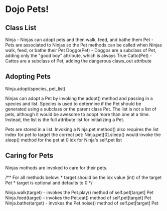 # Dojo Pets!

## Class List
Ninja - Ninjas can adopt pets and then walk, feed, and bathe them
Pet - Pets are associated to Ninjas so the Pet methods can be called when Ninjas walk, feed, or bathe their Pet
    Doggo(Pet) - Doggos are a subclass of Pet, adding only the "good boy" attribute, which is always True
    Catto(Pet) - Cattos are a subclass of Pet, adding the dangerous claws_out attribute

## Adopting Pets

Ninja.adopt(species, pet_list)

Ninjas can adopt a Pet by invoking the adopt() method and passing in a species and list. Species is used to determine if the Pet should be generated using a subclass or the parent class Pet. The list is not a list of pets, although it would be awesome to adopt more than one at a time. Instead, the list is the full attribute list for initializing a Pet.

Pets are stored in a list. Invoking a Ninja.pet method() also requires the list index for pet to target the correct pet:
    Ninja.pet[0].sleep() would invoke the sleep() method for the pet at 0 idx for Ninja's self.pet list

## Caring for Pets

Ninjas mothods are invoked to care for their pets.

/**
  For all methods below: 
    * target should be the idx value (int) of the target Pet
    * target is optional and defaults to 0
*/

Ninja.walk(target) -  invokes the Pet.play() method of self.pet[target] Pet
Ninja.feed(target) - invokes the Pet.eat() method of self.pet[target] Pet
Ninja.bathe(target) - invokes the Pet.noise() method of self.pet[target] Pet
